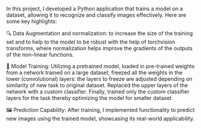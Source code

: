 In this project, I developed a Python application that trains a model on a dataset, allowing it to recognize and classify images effectively. Here are some key highlights:

🔍 Data Augmentation and normalization: to increase the size of the training set and to help to the model to be robust with the help of torchvision transforms, where normalization helps improve the gradients of the outputs of the non-linear functions. 


🧠 Model Training: Utilizing a pretrained model, loaded in pre-trained weights from a network trained on a large dataset, freezed all the weights in the lower (convolutional) layers: the layers to freeze are adjusted depending on similarity of new task to original dataset. Replaced the upper layers of the network with a custom classifier. Finally, trained only the custom classifier layers for the task thereby optimizing the model for smaller dataset

🖼️ Prediction Capability: After training, I implemented functionality to predict new images using the trained model, showcasing its real-world applicability.
